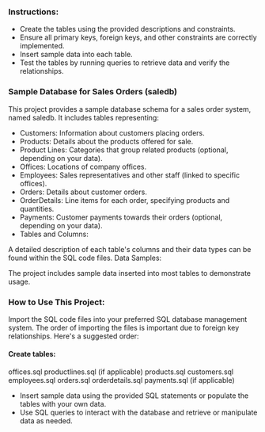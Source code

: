 ### Instructions:
- Create the tables using the provided descriptions and constraints.
- Ensure all primary keys, foreign keys, and other constraints are correctly implemented.
- Insert sample data into each table.
- Test the tables by running queries to retrieve data and verify the relationships.

### Sample Database for Sales Orders (saledb)
This project provides a sample database schema for a sales order system, named saledb. It includes tables representing:

- Customers: Information about customers placing orders.
- Products: Details about the products offered for sale.
- Product Lines: Categories that group related products (optional, depending on your data).
- Offices: Locations of company offices.
- Employees: Sales representatives and other staff (linked to specific offices).
- Orders: Details about customer orders.
- OrderDetails: Line items for each order, specifying products and quantities.
- Payments: Customer payments towards their orders (optional, depending on your data).
- Tables and Columns:

A detailed description of each table's columns and their data types can be found within the SQL code files.
Data Samples:

The project includes sample data inserted into most tables to demonstrate usage.
### How to Use This Project:

Import the SQL code files into your preferred SQL database management system.
The order of importing the files is important due to foreign key relationships. Here's a suggested order:
#### Create tables:
offices.sql
productlines.sql (if applicable)
products.sql
customers.sql
employees.sql
orders.sql
orderdetails.sql
payments.sql (if applicable)
- Insert sample data using the provided SQL statements or populate the tables with your own data.
- Use SQL queries to interact with the database and retrieve or manipulate data as needed.
